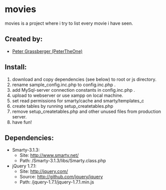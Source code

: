 movies
======

movies is a project where i try to list every movie i have seen.

Created by:
-----------
- [Peter Grassberger (PeterTheOne)](http://petergrassberger.com)

Install:
--------
1. download and copy dependencies (see below) to root or js directory.
2. rename sample_config.inc.php to config.inc.php .
3. add MySql-server connection constants in config.inc.php .
4. upload to webserver or use xampp on local machine.
5. set read permissions for smarty/cache and smarty/templates_c
6. create tables by running setup_createtables.php
7. remove setup_createtables.php and other unused files from production server.
8. have fun!

Dependencies:
-------------
- Smarty-3.1.3:
	- Site: http://www.smarty.net/
	- Path: /Smarty-3.1.3/libs/Smarty.class.php
- jQuery 1.7.1:
	- Site: http://jquery.com/
	- Source: http://github.com/jquery/jquery
	- Path: /jquery-1.7.1/jquery-1.7.1.min.js
